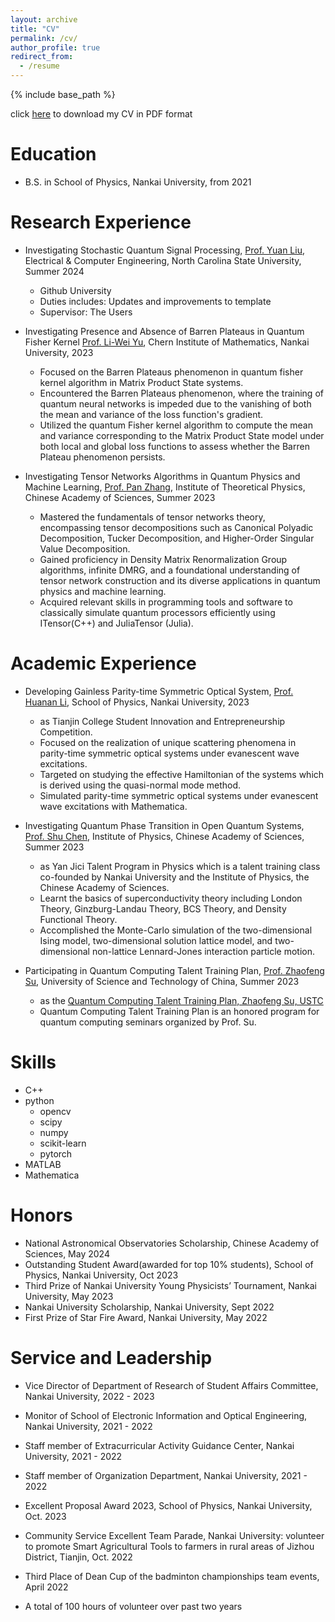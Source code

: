 ```yaml
---
layout: archive
title: "CV"
permalink: /cv/
author_profile: true
redirect_from:
  - /resume
---
```


{% include base_path %}

click [here](/files/CV_LangxuBai.pdf) to download my CV in PDF format

Education
======
* B.S. in School of Physics, Nankai University, from 2021

Research Experience
======
* Investigating Stochastic Quantum Signal Processing, [Prof. Yuan Liu](https://scholar.google.com/citations?user=5EGClVoAAAAJ), Electrical & Computer Engineering, North Carolina State University, Summer 2024
  * Github University
  * Duties includes: Updates and improvements to template
  * Supervisor: The Users

* Investigating Presence and Absence of Barren Plateaus in Quantum Fisher Kernel [Prof. Li-Wei Yu](https://orcid.org/0000-0002-5849-4029), Chern Institute of Mathematics, Nankai University, 2023
  * Focused on the Barren Plateaus phenomenon in quantum fisher kernel algorithm in Matrix Product State systems.
  * Encountered the Barren Plateaus phenomenon, where the training of quantum neural networks is impeded due to the vanishing of both the mean and variance of the loss function's gradient. 
  * Utilized the quantum Fisher kernel algorithm to compute the mean and variance corresponding to the Matrix Product State model under both local and global loss functions to assess whether the Barren Plateau phenomenon persists.  

* Investigating Tensor Networks Algorithms in Quantum Physics and Machine Learning, [Prof. Pan Zhang](https://scholar.google.com/citations?hl=zh-CN&user=MFnbrRUAAAAJ), Institute of Theoretical Physics, Chinese Academy of Sciences, Summer 2023
  * Mastered the fundamentals of tensor networks theory, encompassing tensor decompositions such as Canonical Polyadic Decomposition, Tucker Decomposition, and Higher-Order Singular Value Decomposition.
  * Gained proficiency in Density Matrix Renormalization Group algorithms, infinite DMRG, and a foundational understanding of tensor network construction and its diverse applications in quantum physics and machine learning.
  * Acquired relevant skills in programming tools and software to classically simulate quantum processors efficiently using ITensor(C++) and JuliaTensor (Julia).
  
Academic Experience
======
* Developing Gainless Parity-time Symmetric Optical System, [Prof. Huanan Li](https://orcid.org/0000-0002-8834-4320), School of Physics, Nankai University, 2023
  * as Tianjin College Student Innovation and Entrepreneurship Competition.
  * Focused on the realization of unique scattering phenomena in parity-time symmetric optical systems under evanescent wave excitations.
  * Targeted on studying the effective Hamiltonian of the systems which is derived using the quasi-normal mode method.
  * Simulated parity-time symmetric optical systems under evanescent wave excitations with Mathematica.

* Investigating Quantum Phase Transition in Open Quantum Systems, [Prof. Shu Chen](https://orcid.org/0000-0003-2605-6128), Institute of Physics, Chinese Academy of Sciences, Summer 2023
  * as Yan Jici Talent Program in Physics which is a talent training class co-founded by Nankai University and the Institute of Physics, the Chinese Academy of Sciences.
  * Learnt the basics of superconductivity theory including London Theory, Ginzburg-Landau Theory, BCS Theory, and Density Functional Theory.
  * Accomplished the Monte-Carlo simulation of the two-dimensional Ising model, two-dimensional solution lattice model, and two-dimensional non-lattice Lennard-Jones interaction particle motion.

* Participating in Quantum Computing Talent Training Plan, [Prof. Zhaofeng Su](https://scholar.google.com/citations?user=0T0pjKkAAAAJ&hl=zh-CN&oi=sra), University of Science and Technology of China, Summer 2023
  * as the [Quantum Computing Talent Training Plan, Zhaofeng Su, USTC](https://faculty.ustc.edu.cn/zfsu/zh_CN/zhym/593642/list/index.htm)
  * Quantum Computing Talent Training Plan is an honored program for quantum computing seminars organized by Prof. Su.

<!--
  * Learnt the basics through the Chap. 1 - 6 of Quantum Computation and Quantum Information, Nielsen M A, Chuang I L.
  -->

Skills
======
* C++
* python
  * opencv
  * scipy
  * numpy
  * scikit-learn
  * pytorch
* MATLAB
* Mathematica

<!--
Publications
======
 <ul>{% for post in site.publications reversed %}
    {% include archive-single-cv.html %}
  {% endfor %}</ul> 
  
Talks
======
  <ul>{% for post in site.talks reversed %}
    {% include archive-single-talk-cv.html  %}
  {% endfor %}</ul>
  
Teaching
======
  <ul>{% for post in site.teaching reversed %}
    {% include archive-single-cv.html %}
  {% endfor %}</ul>

-->

Honors
======
* National Astronomical Observatories Scholarship, Chinese Academy of Sciences, May 2024
* Outstanding Student Award(awarded for top 10\% students), School of Physics, Nankai University, Oct 2023
* Third Prize of Nankai University Young Physicists’ Tournament, Nankai University, May 2023
* Nankai University Scholarship, Nankai University, Sept 2022
* First Prize of Star Fire Award, Nankai University, May 2022
  
Service and Leadership
======
* Vice Director of Department of Research of Student Affairs Committee, Nankai University, 2022 - 2023
* Monitor of School of Electronic Information and Optical Engineering, Nankai University, 2021 - 2022
* Staff member of Extracurricular Activity Guidance Center, Nankai University, 2021 - 2022
* Staff member of Organization Department, Nankai University, 2021 - 2022

* Excellent Proposal Award 2023, School of Physics, Nankai University, Oct. 2023
* Community Service Excellent Team Parade, Nankai University: volunteer to promote Smart Agricultural Tools to farmers in rural areas of Jizhou District, Tianjin, Oct. 2022
* Third Place of Dean Cup of the badminton championships team events, April 2022

* A total of 100 hours of volunteer over past two years
